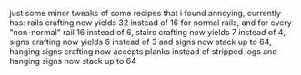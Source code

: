 just some minor tweaks of some recipes that i found annoying,
currently has:
rails crafting now yields 32 instead of 16 for normal rails, and for every "non-normal" rail 16 instead of 6,
stairs crafting now yields 7 instead of 4,
signs crafting now yields 6 instead of 3 and signs now stack up to 64,
hanging signs crafting now accepts planks instead of stripped logs and hanging signs now stack up to 64

